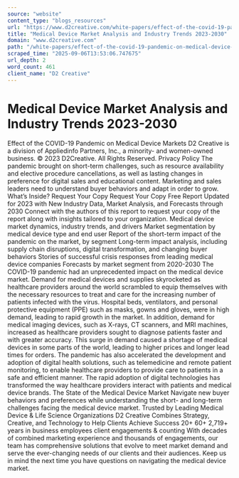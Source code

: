 ```yaml
---
source: "website"
content_type: "blogs_resources"
url: "https://www.d2creative.com/white-papers/effect-of-the-covid-19-pandemic-on-medical-device-markets/"
title: "Medical Device Market Analysis and Industry Trends 2023-2030"
domain: "www.d2creative.com"
path: "/white-papers/effect-of-the-covid-19-pandemic-on-medical-device-markets/"
scraped_time: "2025-09-06T13:53:06.747675"
url_depth: 2
word_count: 461
client_name: "D2 Creative"
---
```


# Medical Device Market Analysis and Industry Trends 2023-2030

Effect of the COVID-19 Pandemic on Medical Device Markets D2 Creative is a division of Appliedinfo Partners, Inc., a minority- and women-owned business. © 2023 D2Creative. All Rights Reserved. Privacy Policy The pandemic brought on short-term challenges, such as resource availability and elective procedure cancellations, as well as lasting changes in preference for digital sales and educational content. Marketing and sales leaders need to understand buyer behaviors and adapt in order to grow. What’s Inside? Request Your Copy Request Your Copy Free Report Updated for 2023 with New Industry Data, Market Analysis, and Forecasts through 2030 Connect with the authors of this report to request your copy of the report along with insights tailored to your organization. Medical device market dynamics, industry trends, and drivers Market segmentation by medical device type and end user Report of the short-term impact of the pandemic on the market, by segment Long-term impact analysis, including supply chain disruptions, digital transformation, and changing buyer behaviors Stories of successful crisis responses from leading medical device companies Forecasts by market segment from 2020-2030 The COVID-19 pandemic had an unprecedented impact on the medical device market. Demand for medical devices and supplies skyrocketed as healthcare providers around the world scrambled to equip themselves with the necessary resources to treat and care for the increasing number of patients infected with the virus. Hospital beds, ventilators, and personal protective equipment (PPE) such as masks, gowns and gloves, were in high demand, leading to rapid growth in the market. In addition, demand for medical imaging devices, such as X-rays, CT scanners, and MRI machines, increased as healthcare providers sought to diagnose patients faster and with greater accuracy. This surge in demand caused a shortage of medical devices in some parts of the world, leading to higher prices and longer lead times for orders. The pandemic has also accelerated the development and adoption of digital health solutions, such as telemedicine and remote patient monitoring, to enable healthcare providers to provide care to patients in a safe and efficient manner. The rapid adoption of digital technologies has transformed the way healthcare providers interact with patients and medical device brands. The State of the Medical Device Market Navigate new buyer behaviors and preferences while understanding the short- and long-term challenges facing the medical device market. Trusted by Leading Medical Device & Life Science Organizations D2 Creative Combines Strategy, Creative, and Technology to Help Clients Achieve Success 20+ 60+ 2,719+ years in business employees client engagements & counting With decades of combined marketing experience and thousands of engagements, our team has comprehensive solutions that evolve to meet market demand and serve the ever-changing needs of our clients and their audiences. Keep us in mind the next time you have questions on navigating the medical device market.